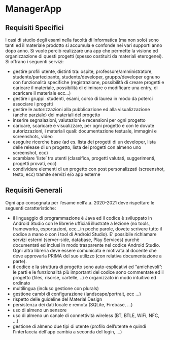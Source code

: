 # ManagerApp
## Requisiti Specifici
I casi di studio degli esami nella facoltà di Informatica (ma non solo) sono tanti ed il materiale prodotto si accumula e confonde nei vari supporti anno dopo anno. Si vuole perciò realizzare una app che permette la visione ed organizzazione di questi progetti (spesso costituiti da materiali eterogenei). Si offrano i seguenti servizi:  
- gestire profili utente, distinti tra: ospite, professore/amministratore, studente/partecipante, studente/developer, gruppo/developer ognuno con funzionalità specifiche (registrazione, possibilità di creare progetti e caricare il materiale, possibilità di eliminare o modificare una entry, di scaricare il materiale ecc…) 
- gestire i gruppi: studenti, esami, corso di laurea in modo da poterci associare i progetti 
- gestire le autorizzazioni alla pubblicazione ed alla visualizzazione (anche parziale) dei materiali del progetto 
- inserire segnalazioni, valutazioni e recensioni per ogni progetto 
- caricare, scaricare e visualizzare, per ogni progetto e con le dovute autorizzazioni, i materiali quali: documentazione testuale, immagini e screenshots, video 
- eseguire ricerche base (ad es. lista dei progetti di un developer, lista delle release di un progetto, lista dei progetti con almeno uno screenshot, ecc) 
- scambiare ‘liste’ tra utenti (classifica, progetti valutati, suggerimenti, progetti provati, ecc) 
- condividere elementi di un progetto con post personalizzati (screenshot, testo, ecc) tramite servizi e/o app esterne 
## Requisiti Generali
Ogni app consegnata per l’esame nell’a.a. 2020-2021 deve rispettare le seguenti caratteristiche:
- il linguaggio di programmazione è Java ed il codice è sviluppato in Android Studio con le librerie ufficiali illustrate a lezione (no tools, frameworks, esportazioni, ecc…in poche parole, dovete scrivere tutto il codice a mano o con i tool di Android Studio). E’ possibile richiamare servizi esterni (server-side, database, Play Services) purchè documentati ed inclusi in modo trasparente nel codice Android Studio. Ogni altra libreria deve essere comunicata e motivata al docente che deve approvarla PRIMA del suo utilizzo (con relativa documentazione a parte).
- il codice e la struttura di progetto sono auto-esplicativi ed “amichevoli”: le parti e le funzionalità più importanti del codice sono commentate ed il progetto (files, risorse, cartelle, ..) è organizzato in modo intuitivo ed ordinato
- multilingua (incluso gestione con plurals)
- gestione cambi di configurazione (landscape/portrait, ecc …)
- rispetto delle guideline del Material Design
- persistenza dei dati locale e remota (SQLite, Firebase, …)
- uso di almeno un sensore
- uso di almeno un canale di connettività wireless (BT, BTLE, WiFi, NFC, ...)
- gestione di almeno due tipi di utente (profilo dell’utente e quindi l'interfaccia dell'app cambia a seconda del login, …) 
